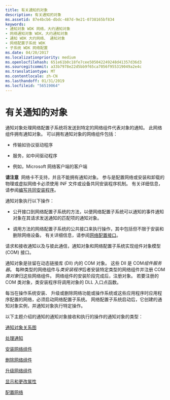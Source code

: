 ```yaml
---
title: 有关通知的对象
description: 有关通知的对象
ms.assetid: 87e4bcb6-dbdc-487d-9e21-0738165bf834
keywords:
- 通知对象 WDK 网络，大约通知对象
- 网络通知对象 WDK，大约通知对象
- 通知 WDK 大约网络、 通知对象
- 网络配置子系统 WDK
- 子系统 WDK 网络配置
ms.date: 04/20/2017
ms.localizationpriority: medium
ms.openlocfilehash: 651e61b0c18fe7cee505042249248d41357d36d3
ms.sourcegitcommit: a33b7978e22d5bb9f65ca7056f955319049a2e4c
ms.translationtype: MT
ms.contentlocale: zh-CN
ms.lasthandoff: 01/31/2019
ms.locfileid: "56519064"
---
```

# <a name="about-notify-objects"></a>有关通知的对象





通知对象处理网络配置子系统将发送到特定的网络组件代表对象的通知。 此网络组件拥有通知对象。 可以拥有通知对象的网络组件包括：

-   传输如协议驱动程序

-   服务，如中间驱动程序

-   例如，Microsoft 网络客户端的客户端

**请注意**  网络卡不支持，并且不能拥有通知对象。 参与是配置网络或安装和卸载的物理或虚拟网络卡必须使用 INF 文件或设备共同安装程序机制。
有关详细信息，请参阅[编写共同安装程序](https://msdn.microsoft.com/library/windows/hardware/ff554011)。

 

通知对象执行以下操作：

-   公开接口到网络配置子系统的方法，以便网络配置子系统可以通知的事件通知对象在其请求发送通知的匹配项的通知对象。

-   调用方法的网络配置子系统的公共接口来执行操作，其中包括但不限于安装和删除网络设备。 有关详细信息，请参阅[网络配置接口](https://msdn.microsoft.com/library/windows/hardware/ff559080)。

请求和接收通知以及与彼此通信，通知对象和网络配置子系统实现组件对象模型 (COM) 接口。

通知对象是驻留在动态链接库 (Dll) 内的 COM 对象。 这些 Dll 是 COM*组件服务器*。 每种类型的网络组件与*类安装程序*后者安装特定类型的网络组件并注册 COM*类对象*归这些网络组件。 网络组件的安装阶段完成后，注册对象。 若要注册的 COM 类对象，类安装程序将调用对象的 DLL 入口点函数。

每当在操作系统安装、 升级或删除网络功能或操作系统或这些应用程序时应用程序配置的网络，必须启动网络配置子系统。 网络配置子系统启动后，它创建的通知对象实例，并通知对象执行特定操作。

以下主题介绍的通知的通知对象接收和执行的操作的通知对象的类型：

[通知对象关系图](notify-object-diagram.md)

[处理通知](processing-notifications.md)

[安装网络组件](installing-network-components.md)

[删除网络组件](removing-network-components.md)

[升级网络组件](upgrading-network-components.md)

[显示和更改属性](displaying-and-changing-properties.md)

[配置网络](configuring-the-network.md)

 

 





